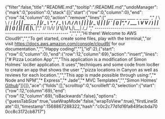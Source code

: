 {"filter":false,"title":"README.md","tooltip":"/README.md","undoManager":{"mark":0,"position":0,"stack":[[{"start":{"row":0,"column":0},"end":{"row":14,"column":0},"action":"remove","lines":["         ___        ______     ____ _                 _  ___  ","        / \\ \\      / / ___|   / ___| | ___  _   _  __| |/ _ \\ ","       / _ \\ \\ /\\ / /\\___ \\  | |   | |/ _ \\| | | |/ _` | (_) |","      / ___ \\ V  V /  ___) | | |___| | (_) | |_| | (_| |\\__, |","     /_/   \\_\\_/\\_/  |____/   \\____|_|\\___/ \\__,_|\\__,_|  /_/ "," ----------------------------------------------------------------- ","","","Hi there! Welcome to AWS Cloud9!","","To get started, create some files, play with the terminal,","or visit https://docs.aws.amazon.com/console/cloud9/ for our documentation.","","Happy coding!",""],"id":2},{"start":{"row":0,"column":0},"end":{"row":12,"column":69},"action":"insert","lines":["# Pizza Location App","","This application is a modification of Simon Holmes' loc8er application. It uses","techniques and some code from loc8er to create an app that shows the user ","pizza locations in Canyon as well as reviews for each location.","","This app is made possible through using:","* Node and NPM","* Express","* Jade","* MVC Templates","","Simon Holmes' [Github](https://github.com/simonholmes/getting-MEAN-2)"]}]]},"ace":{"folds":[],"scrolltop":0,"scrollleft":0,"selection":{"start":{"row":12,"column":69},"end":{"row":12,"column":69},"isBackwards":false},"options":{"guessTabSize":true,"useWrapMode":false,"wrapToView":true},"firstLineState":0},"timestamp":1568867288322,"hash":"c0c2c77d1d16fa849facbda700cc8c3172cb8717"}